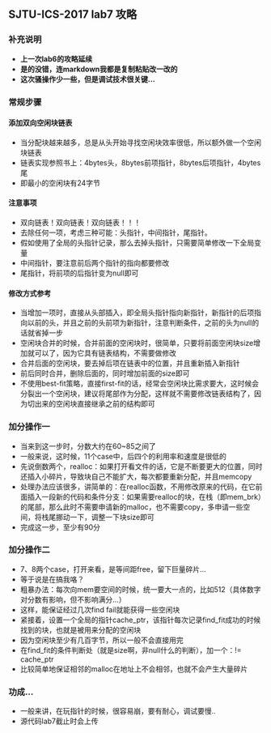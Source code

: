 ## SJTU-ICS-2017 lab7 攻略 
### 补充说明
* **上一次lab6的攻略延续**
* **是的没错，连markdown我都是复制粘贴改一改的**
* **这次骚操作少一些，但是调试技术很关键...**

### 常规步骤
#### 添加双向空闲块链表  
* 当分配块越来越多，总是从头开始寻找空闲块效率很低，所以额外做一个空闲块链表
* 链表实现参照书上：4bytes头，8bytes前项指针，8bytes后项指针，4bytes尾 
* 即最小的空闲块有24字节

#### 注意事项
* 双向链表！双向链表！双向链表！！！
* 去除任何一项，考虑三种可能：头指针，中间指针，尾指针。
* 假如使用了全局的头指针记录，那么去掉头指针，只需要简单修改一下全局变量
* 中间指针，要注意前后两个指针的指向都要修改
* 尾指针，将前项的后指针变为null即可

#### 修改方式参考
* 当增加一项时，直接从头部插入，即全局头指针指向新指针，新指针的后项指向以前的头，并且之前的头前项为新指针，注意判断条件，之前的头为null的话就省掉一步
* 空闲块合并的时候，合并前面的空闲块时，很简单，只要将前面空闲块size增加就可以了，因为它具有链表结构，不需要做修改
* 合并后面的空闲块，要去掉后项在链表中的位置，并且重新插入新指针
* 前后同时合并，删除后面的，同时增加前面的size即可
* 不使用best-fit策略，直接first-fit的话，经常会空闲块比需求要大，这时候会分裂出一个空闲块，建议将尾部作为分配，这样就不需要修改链表结构了，因为切出来的空闲块直接继承之前的结构即可

### 加分操作一
* 当来到这一步时，分数大约在60~85之间了
* 一般来说，这时候，11个case中，后四个的利用率和速度是很低的
* 先说倒数两个，realloc：如果打开看文件的话，它是不断要更大的位置，同时还插入小碎片，导致块自己不能扩大，每次都要重新分配，并且memcopy
* 处理办法应该很多，讲简单的：在realloc函数，不用修改原来的代码，在它前面插入一段新的代码和条件分支：如果需要realloc的块，在栈（即mem_brk）的尾部，那么此时不需要申请新的malloc，也不需要copy，多申请一些空间，将栈尾挪动一下，调整一下块size即可
* 完成这一步，至少有90分

### 加分操作二
* 7、8两个case，打开来看，是等间距free，留下巨量碎片...
* 等于说是在搞我咯？
* 粗暴办法：每次向mem要空间的时候，统一要大一点的，比如512（具体数字对分数有影响，但不影响满分...）
* 这样，能保证经过几次find fail就能获得一些空闲块
* 紧接着，设置一个全局的指针cache_ptr，该指针每次记录find_fit成功的时候找到的块，也就是被用来分配的空闲块
* 因为空闲块至少有几百字节，所以一般不会直接用完
* 在find_fit的条件判断处（就是size啊，非null什么的判断），加一个：!= cache_ptr
* 比较简单地保证相邻的malloc在地址上不会相邻，也就不会产生大量碎片

### 功成...
* 一般来讲，在玩指针的时候，很容易崩，要有耐心，调试要慢..
* 源代码lab7截止时会上传



